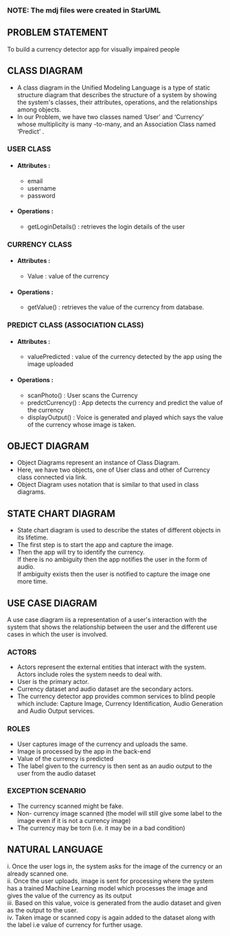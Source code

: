 
### NOTE: The mdj files were created in StarUML
## PROBLEM STATEMENT
To build a currency detector app for visually impaired people
## CLASS DIAGRAM
* A class diagram in the Unified Modeling Language is a type of static structure diagram that describes the structure of a system by showing the system's classes, their attributes, operations, and the relationships among objects.<br/>
* In our Problem, we have two classes named ‘User’ and ‘Currency’ whose multiplicity is many -to-many, and an Association Class named ‘Predict’ .<br/>
### USER CLASS
* #### Attributes : 
  * email<br/>
  * username<br/>
  * password<br/>

* #### Operations :
  * getLoginDetails() : retrieves the login details of the user
### CURRENCY CLASS
* #### Attributes :
  * Value : value of the currency

* #### Operations :
  * getValue() : retrieves the value of the currency from database.  

### PREDICT CLASS (ASSOCIATION CLASS)
 * #### Attributes :
   * valuePredicted : value of the currency detected by the app using the image uploaded



 * #### Operations :
   * scanPhoto() : User scans the Currency<br/>
   * predctCurrency() : App detects the currency and predict the value of the currency<br/>
   * displayOutput() : Voice is generated and played which says the value of the currency whose image is taken. <br/>

## OBJECT DIAGRAM
* Object Diagrams represent an instance of Class Diagram.<br/>
* Here, we have two objects, one of User class and other of Currency class connected via link.<br/>
* Object Diagram uses notation that is similar to that used in class diagrams. <br/>



## STATE CHART DIAGRAM
* State chart diagram is used to describe the states of different objects in its lifetime.<br/>
* The first step is to start the app and capture the image.<br/>
* Then the app will try to identify the currency.<br/>
If there is no ambiguity  then the app notifies the user in the form of audio.<br/>
If ambiguity exists then the user is notified to capture the image one more time.<br/>

## USE CASE DIAGRAM
A use case diagram iis a representation of a user's interaction with the system that shows the relationship between the user and the different use cases in which the user is involved.


### ACTORS
* Actors represent the external entities that interact with the system. Actors include roles the system needs to deal with. <br/>
* User is the primary actor.<br/>
* Currency dataset and audio dataset are the secondary actors.<br/>
* The currency detector app provides common  services to blind people which include: Capture Image, Currency Identification, Audio Generation and Audio Output  services.<br/> 


### ROLES
* User captures image of the currency and uploads the same.<br/>
* Image is processed by the app in the back-end<br/>
* Value of the currency is predicted<br/>
* The label given to the currency is then sent as an audio output to the user from the audio dataset<br/>

### EXCEPTION SCENARIO
* The currency scanned might be  fake.<br/>
* Non- currency image scanned (the model will still give some label to the image even if it is not a currency image)<br/>
* The currency may be torn (i.e. it may be in a bad condition)  <br/>

## NATURAL LANGUAGE

i. Once the user logs in, the system asks for the image of the currency or an already scanned one. <br/>
ii. Once the user uploads, image is sent for processing where the system has a trained Machine Learning model which processes the image and gives the value of the currency as its output<br/>
iii. Based on this value,  voice is generated from the audio dataset and given as the output to the user.<br/>
iv. Taken image or scanned copy is again added to the dataset along with the label i.e value of currency for further usage.




